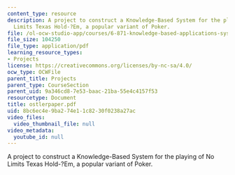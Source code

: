 ```yaml
---
content_type: resource
description: A project to construct a Knowledge-Based System for the playing of No
  Limits Texas Hold-?Em, a popular variant of Poker.
file: /ol-ocw-studio-app/courses/6-871-knowledge-based-applications-systems-spring-2005/8bc6ec4e9ba274e11c8230f0238a27ac_ostlerpaper.pdf
file_size: 104250
file_type: application/pdf
learning_resource_types:
- Projects
license: https://creativecommons.org/licenses/by-nc-sa/4.0/
ocw_type: OCWFile
parent_title: Projects
parent_type: CourseSection
parent_uid: 9a346cd8-7e53-baac-21ba-55e4c4157f53
resourcetype: Document
title: ostlerpaper.pdf
uid: 8bc6ec4e-9ba2-74e1-1c82-30f0238a27ac
video_files:
  video_thumbnail_file: null
video_metadata:
  youtube_id: null
---
```

A project to construct a Knowledge-Based System for the playing of No Limits Texas Hold-?Em, a popular variant of Poker.